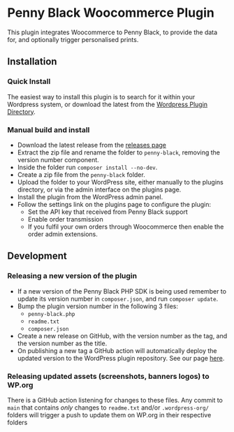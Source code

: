 # Penny Black Woocommerce Plugin

This plugin integrates Woocommerce to Penny Black, to provide the data for, and optionally trigger personalised prints.

## Installation

### Quick Install

The easiest way to install this plugin is to search for it within your Wordpress system, or download the latest from the [Wordpress Plugin Directory](https://wordpress.org/plugins/penny-black/).

### Manual build and install

- Download the latest release from the [releases page](https://github.com/stordco/unbox-woocommerce-app/releases)
- Extract the zip file and rename the folder to `penny-black`, removing the version number component.
- Inside the folder run `composer install --no-dev`.
- Create a zip file from the `penny-black` folder.
- Upload the folder to your WordPress site, either manually to the plugins directory, or via the admin interface on the plugins page.
- Install the plugin from the WordPress admin panel.
- Follow the settings link on the plugins page to configure the plugin:
  - Set the API key that received from Penny Black support
  - Enable order transmission
  - If you fulfil your own orders through Woocommerce then enable the order admin extensions.

## Development

### Releasing a new version of the plugin

- If a new version of the Penny Black PHP SDK is being used remember to update its version number in `composer.json`, and run `composer update`.
- Bump the plugin version number in the following 3 files:
  - `penny-black.php`
  - `readme.txt`
  - `composer.json`
- Create a new release on GitHub, with the version number as the tag, and the version number as the title.
- On publishing a new tag a GitHub action will automatically deploy the updated version to the WordPress plugin repository. See our page [here](https://wordpress.org/plugins/penny-black/).

### Releasing updated assets (screenshots, banners logos) to WP.org

There is a GitHub action listening for changes to these files. Any commit to `main` that contains _only_ changes to `readme.txt` and/or `.wordpress-org/` folders will trigger a push to update them on WP.org in their respective folders
